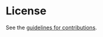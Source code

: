 # License

See the
[guidelines for contributions](https://github.com/josephlhall/IASA2-wrkshp-report/blob/master/CONTRIBUTING.md).
